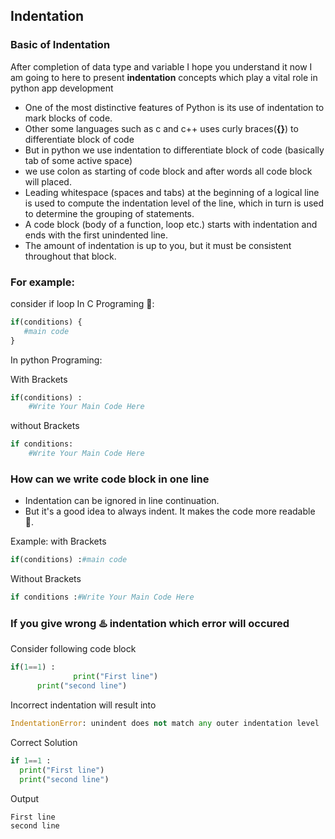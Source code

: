 ## Indentation 


### Basic of Indentation  
After completion of data type and variable I hope you understand it now I am going to here to present
 **indentation** concepts which play a vital role in python app development

- One of the most distinctive features of Python is its use of indentation to mark blocks of code.
- Other some languages such as c and c++ uses curly braces(**{}**)  to differentiate block of code
- But in python we use indentation to differentiate block of code (basically tab of some active space)
- we use colon as starting of code block and after words all code block will placed.
- Leading whitespace (spaces and tabs) at the beginning of a logical line is used to compute the indentation level of the line, which in turn is used to determine the grouping of statements.
- A code block (body of a function, loop etc.) starts with indentation and ends with the first unindented line. 
- The amount of indentation is up to you, but it must be consistent throughout that block.

### For example:
consider if loop
In C Programing :scroll:: 
```python
if(conditions) {
   #main code
}
```
In python Programing:

With  Brackets
```python
if(conditions) :
    #Write Your Main Code Here
```

without Brackets
```python
if conditions:
    #Write Your Main Code Here
```

### How can we write code block  in one line
- Indentation can be ignored in line continuation.
- But it's a good idea to always indent. It makes the code more readable :bookmark_tabs:.

Example:
with Brackets
```python
if(conditions) :#main code
```

Without Brackets
```python
if conditions :#Write Your Main Code Here
```

### If you give wrong :hotsprings: indentation which error will occured

Consider following code block
```python
if(1==1) :
              print("First line")
      print("second line")
```

Incorrect indentation will result into 
```python
IndentationError: unindent does not match any outer indentation level
```

Correct Solution
```python
if 1==1 :
  print("First line")
  print("second line")
```

Output
```
First line
second line
```
